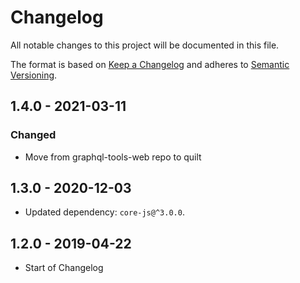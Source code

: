 # Changelog

All notable changes to this project will be documented in this file.

The format is based on [Keep a Changelog](http://keepachangelog.com/en/1.0.0/)
and adheres to [Semantic Versioning](http://semver.org/spec/v2.0.0.html).

<!-- ## [Unreleased] -->

## 1.4.0 - 2021-03-11

### Changed

- Move from graphql-tools-web repo to quilt

## 1.3.0 - 2020-12-03

- Updated dependency: `core-js@^3.0.0`.

## 1.2.0 - 2019-04-22

- Start of Changelog
